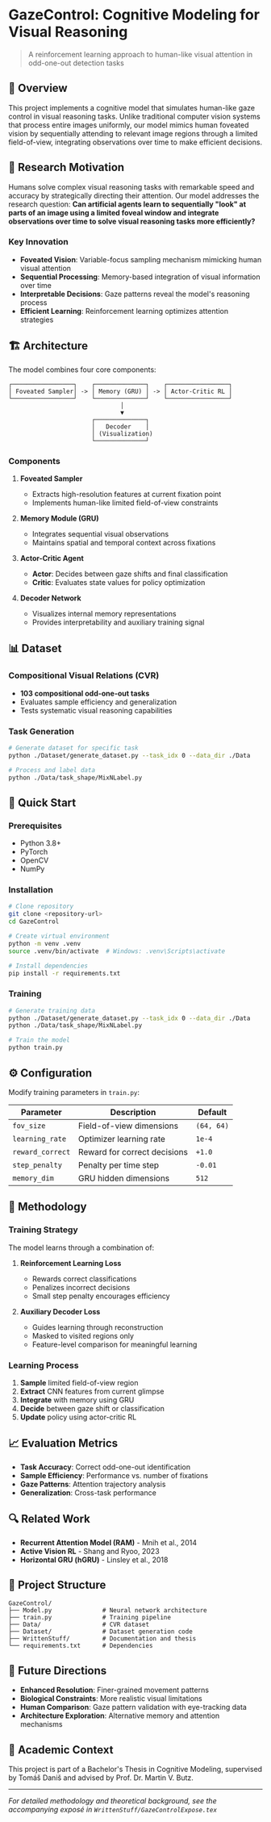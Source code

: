 # GazeControl: Cognitive Modeling for Visual Reasoning

> A reinforcement learning approach to human-like visual attention in odd-one-out detection tasks

## 🎯 Overview

This project implements a cognitive model that simulates human-like gaze control in visual reasoning tasks. Unlike traditional computer vision systems that process entire images uniformly, our model mimics human foveated vision by sequentially attending to relevant image regions through a limited field-of-view, integrating observations over time to make efficient decisions.

## 🔬 Research Motivation

Humans solve complex visual reasoning tasks with remarkable speed and accuracy by strategically directing their attention. Our model addresses the research question: **Can artificial agents learn to sequentially "look" at parts of an image using a limited foveal window and integrate observations over time to solve visual reasoning tasks more efficiently?**

### Key Innovation
- **Foveated Vision**: Variable-focus sampling mechanism mimicking human visual attention
- **Sequential Processing**: Memory-based integration of visual information over time
- **Interpretable Decisions**: Gaze patterns reveal the model's reasoning process
- **Efficient Learning**: Reinforcement learning optimizes attention strategies

## 🏗️ Architecture

The model combines four core components:

```
┌─────────────────┐    ┌──────────────┐    ┌─────────────────┐
│ Foveated Sampler│ -> │ Memory (GRU) │ -> │ Actor-Critic RL │
└─────────────────┘    └──────────────┘    └─────────────────┘
                               │
                               ▼
                       ┌──────────────┐
                       │   Decoder    │
                       │ (Visualization)
                       └──────────────┘
```

### Components

1. **Foveated Sampler**
   - Extracts high-resolution features at current fixation point
   - Implements human-like limited field-of-view constraints

2. **Memory Module (GRU)**
   - Integrates sequential visual observations
   - Maintains spatial and temporal context across fixations

3. **Actor-Critic Agent**
   - **Actor**: Decides between gaze shifts and final classification
   - **Critic**: Evaluates state values for policy optimization

4. **Decoder Network**
   - Visualizes internal memory representations
   - Provides interpretability and auxiliary training signal

## 📊 Dataset

### Compositional Visual Relations (CVR)
- **103 compositional odd-one-out tasks**
- Evaluates sample efficiency and generalization
- Tests systematic visual reasoning capabilities

### Task Generation
```bash
# Generate dataset for specific task
python ./Dataset/generate_dataset.py --task_idx 0 --data_dir ./Data

# Process and label data
python ./Data/task_shape/MixNLabel.py
```

## 🚀 Quick Start

### Prerequisites
- Python 3.8+
- PyTorch
- OpenCV
- NumPy

### Installation
```bash
# Clone repository
git clone <repository-url>
cd GazeControl

# Create virtual environment
python -m venv .venv
source .venv/bin/activate  # Windows: .venv\Scripts\activate

# Install dependencies
pip install -r requirements.txt
```

### Training
```bash
# Generate training data
python ./Dataset/generate_dataset.py --task_idx 0 --data_dir ./Data
python ./Data/task_shape/MixNLabel.py

# Train the model
python train.py
```

## ⚙️ Configuration

Modify training parameters in `train.py`:

| Parameter | Description | Default |
|-----------|-------------|---------|
| `fov_size` | Field-of-view dimensions | `(64, 64)` |
| `learning_rate` | Optimizer learning rate | `1e-4` |
| `reward_correct` | Reward for correct decisions | `+1.0` |
| `step_penalty` | Penalty per time step | `-0.01` |
| `memory_dim` | GRU hidden dimensions | `512` |

## 🧠 Methodology

### Training Strategy
The model learns through a combination of:

1. **Reinforcement Learning Loss**
   - Rewards correct classifications
   - Penalizes incorrect decisions
   - Small step penalty encourages efficiency

2. **Auxiliary Decoder Loss**
   - Guides learning through reconstruction
   - Masked to visited regions only
   - Feature-level comparison for meaningful learning

### Learning Process
1. **Sample** limited field-of-view region
2. **Extract** CNN features from current glimpse
3. **Integrate** with memory using GRU
4. **Decide** between gaze shift or classification
5. **Update** policy using actor-critic RL

## 📈 Evaluation Metrics

- **Task Accuracy**: Correct odd-one-out identification
- **Sample Efficiency**: Performance vs. number of fixations
- **Gaze Patterns**: Attention trajectory analysis
- **Generalization**: Cross-task performance

## 🔍 Related Work

- **Recurrent Attention Model (RAM)** - Mnih et al., 2014
- **Active Vision RL** - Shang and Ryoo, 2023  
- **Horizontal GRU (hGRU)** - Linsley et al., 2018

## 📁 Project Structure

```
GazeControl/
├── Model.py              # Neural network architecture
├── train.py              # Training pipeline
├── Data/                 # CVR dataset
├── Dataset/              # Dataset generation code
├── WrittenStuff/         # Documentation and thesis
└── requirements.txt      # Dependencies
```

## 🔮 Future Directions

- **Enhanced Resolution**: Finer-grained movement patterns
- **Biological Constraints**: More realistic visual limitations  
- **Human Comparison**: Gaze pattern validation with eye-tracking data
- **Architecture Exploration**: Alternative memory and attention mechanisms

## 📄 Academic Context

This project is part of a Bachelor's Thesis in Cognitive Modeling, supervised by Tomáš Daniš and advised by Prof. Dr. Martin V. Butz.

---

*For detailed methodology and theoretical background, see the accompanying exposé in `WrittenStuff/GazeControlExpose.tex`*
